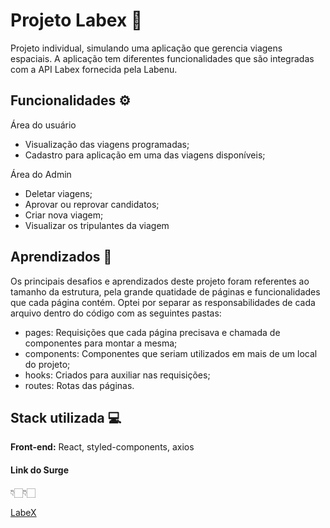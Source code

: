 # Projeto Labex 🚀

 Projeto individual, simulando uma aplicação que gerencia viagens espaciais. A aplicação tem diferentes funcionalidades que são integradas com a API Labex fornecida pela Labenu.

## Funcionalidades ⚙️

Área do usuário
- Visualização das viagens programadas;
- Cadastro para aplicação em uma das viagens disponíveis;

Área do Admin
- Deletar viagens;
- Aprovar ou reprovar candidatos;
- Criar nova viagem;
- Visualizar os tripulantes da viagem

## Aprendizados 📝

Os principais desafios e aprendizados deste projeto foram referentes ao tamanho da estrutura, pela grande quatidade de páginas e funcionalidades que cada página contém.
Optei por separar as responsabilidades de cada arquivo dentro do código com as seguintes pastas:
- pages: Requisições que cada página precisava e chamada de componentes para montar a mesma;
- components: Componentes que seriam utilizados em mais de um local do projeto;
- hooks: Criados para auxiliar nas requisições;
- routes: Rotas das páginas.

## Stack utilizada 💻

**Front-end:** React, styled-components, axios

#### Link do Surge

👇🏻👇🏻

[LabeX](https://therapeutic-rock.surge.sh)

